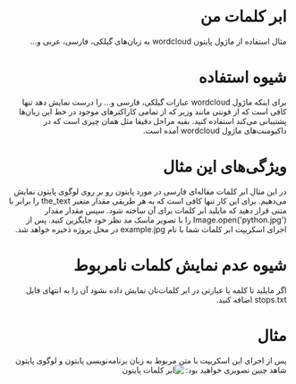 <div dir="rtl">

# ابر کلمات من
مثال استفاده از ماژول پایتون wordcloud به زبان‌های گیلکی، فارسی، عربی و...

# شیوه استفاده
برای اینکه ماژول wordcloud عبارات گیلکی، فارسی و... را درست نمایش دهد تنها کافی است که از فونتی مانند وزیر که از تمامی کاراکترهای موجود در خط این زبان‌ها پشتیبانی می‌کند استفاده کنید. بقیه مراحل دقیقا مثل همان چیزی است که در داکیومنت‌های ماژول wordcloud آمده است.

# ویژگی‌های این مثال
در این مثال ابر کلمات مقاله‌ای فارسی در مورد پایتون رو بر روی لوگوی پایتون نمایش می‌دهیم. برای این کار تنها کافی است که به هر طریقی مقدار متغیر the_text را برابر با متنی قرار دهید که مایلید ابر کلمات برای آن ساخته شود. سپس مقدار مقدار Image.open('python.jpg') را با تصویر ماسک مد نظر خود جایگزین کنید. پس از اجرای اسکریپت ابر کلمات شما با نام example.jpg در محل پروژه ذخیره خواهد شد.

# شیوه عدم نمایش کلمات نامربوط
اگر مایلید تا کلمه یا عبارتی در ابر کلمات‌تان نمایش داده نشود آن را به انتهای فایل stops.txt اضافه کنید.

# مثال
پس از اجرای این اسکریپت با متن مربوط به زبان برنامه‌نویسی پایتون و لوگوی پایتون شاهد چنین تصویری خواهید بود:
![ابر کلمات پایتون](https://github.com/LordArma/My-Cloud-of-Words/example.jpg?raw=true)

</div>